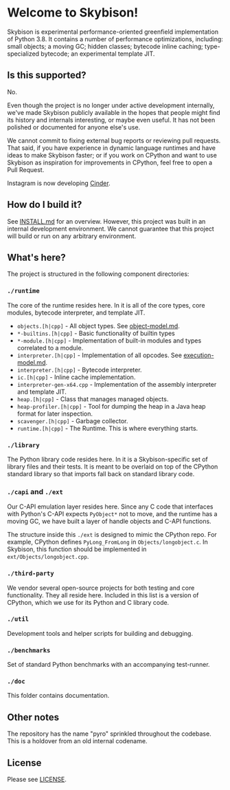 # Welcome to Skybison!

Skybison is experimental performance-oriented greenfield implementation of
Python 3.8. It contains a number of performance optimizations, including: small
objects; a moving GC; hidden classes; bytecode inline caching; type-specialized
bytecode; an experimental template JIT.

## Is this supported?

No.

Even though the project is no longer under active development internally, we've
made Skybison publicly available in the hopes that people might find its
history and internals interesting, or maybe even useful. It has not been
polished or documented for anyone else's use.

We cannot commit to fixing external bug reports or reviewing pull requests.
That said, if you have experience in dynamic language runtimes and have ideas
to make Skybison faster; or if you work on CPython and want to use Skybison as
inspiration for improvements in CPython, feel free to open a Pull Request.

Instagram is now developing
[Cinder](https://github.com/facebookincubator/cinder/).

## How do I build it?

See [INSTALL.md](doc/INSTALL.md) for an overview. However, this project was
built in an internal development environment. We cannot guarantee that this
project will build or run on any arbitrary environment.

## What's here?

The project is structured in the following component directories:

### `./runtime`

The core of the runtime resides here. In it is all of the core types, core
modules, bytecode interpreter, and template JIT.

* `objects.[h|cpp]` - All object types. See
  [object-model.md](doc/object-model.md).
* `*-builtins.[h|cpp]` - Basic functionality of builtin types
* `*-module.[h|cpp]` - Implementation of built-in modules and types correlated
  to a module.
* `interpreter.[h|cpp]` - Implementation of all opcodes. See
  [execution-model.md](doc/execution-model.md).
* `interpreter.[h|cpp]` - Bytecode interpreter.
* `ic.[h|cpp]` - Inline cache implementation.
* `interpreter-gen-x64.cpp` - Implementation of the assembly
  interpreter and template JIT.
* `heap.[h|cpp]` - Class that manages managed objects.
* `heap-profiler.[h|cpp]` - Tool for dumping the heap in a Java heap format for
  later inspection.
* `scavenger.[h|cpp]` - Garbage collector.
* `runtime.[h|cpp]` - The Runtime. This is where everything starts.

### `./library`

The Python library code resides here. In it is a Skybison-specific set of
library files and their tests. It is meant to be overlaid on top of the CPython
standard library so that imports fall back on standard library code.

### `./capi` and `./ext`

Our C-API emulation layer resides here. Since any C code that interfaces with
Python's C-API expects `PyObject*` not to move, and the runtime has a moving
GC, we have built a layer of handle objects and C-API functions.

The structure inside this `./ext` is designed to mimic the CPython repo. For
example, CPython defines `PyLong_FromLong` in `Objects/longobject.c`. In
Skybison, this function should be implemented in `ext/Objects/longobject.cpp`.

### `./third-party`

We vendor several open-source projects for both testing and core functionality.
They all reside here. Included in this list is a version of CPython, which we
use for its Python and C library code.

### `./util`

Development tools and helper scripts for building and debugging.

### `./benchmarks`

Set of standard Python benchmarks with an accompanying test-runner.

### `./doc`

This folder contains documentation.

## Other notes

The repository has the name "pyro" sprinkled throughout the codebase. This is a
holdover from an old internal codename.

## License

Please see [LICENSE](LICENSE).
